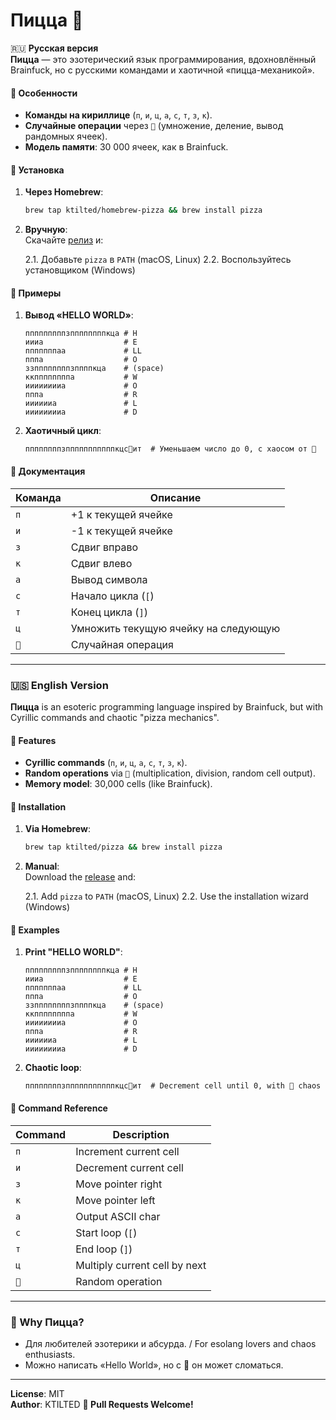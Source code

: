 # Пицца 🍕  

🇷🇺 **Русская версия**  
**Пицца** — это эзотерический язык программирования, вдохновлённый Brainfuck, но с русскими командами и хаотичной «пицца-механикой».  

#### 🔹 **Особенности**  
- **Команды на кириллице** (`п`, `и`, `ц`, `а`, `с`, `т`, `з`, `к`).  
- **Случайные операции** через `🍕` (умножение, деление, вывод рандомных ячеек).  
- **Модель памяти**: 30 000 ячеек, как в Brainfuck.  

#### 🔹 **Установка**  
1. **Через Homebrew**:  
   ```bash
   brew tap ktilted/homebrew-pizza && brew install pizza
   ```
2. **Вручную**:  
   Скачайте [релиз](https://github.com/ktilted/pizza/releases) и:

   2.1. Добавьте `pizza` в `PATH` (macOS, Linux)
   2.2. Воспользуйтесь установщиком (Windows)  

#### 🔹 **Примеры**  
1. **Вывод «HELLO WORLD»**:  
   ```pizza
   пппппппппзппппппппкца # H
   иииа                  # E
   пппппппаа             # LL
   пппа                  # O
   ззппппппппзппппкца    # (space)
   ккппппппппа           # W
   ииииииииа             # O
   пппа                  # R
   ииииииа               # L
   ииииииииа             # D
   ```  
2. **Хаотичный цикл**:  
   ```pizza
   ппппппппзпппппппппппкцс🍕ит  # Уменьшаем число до 0, с хаосом от 🍕
   ```  

#### 🔹 **Документация**  
| Команда | Описание                  |  
|---------|---------------------------|  
| `п`     | +1 к текущей ячейке       |  
| `и`     | -1 к текущей ячейке       |  
| `з`     | Сдвиг вправо              |  
| `к`     | Сдвиг влево               |  
| `а`     | Вывод символа             |  
| `с`     | Начало цикла (`[`)        |  
| `т`     | Конец цикла (`]`)         |  
| `ц`     | Умножить текущую ячейку на следующую |  
| `🍕`    | Случайная операция        |  

---

### 🇺🇸 **English Version**  
**Пицца** is an esoteric programming language inspired by Brainfuck, but with Cyrillic commands and chaotic "pizza mechanics".  

#### 🔹 **Features**  
- **Cyrillic commands** (`п`, `и`, `ц`, `а`, `с`, `т`, `з`, `к`).  
- **Random operations** via `🍕` (multiplication, division, random cell output).  
- **Memory model**: 30,000 cells (like Brainfuck).  

#### 🔹 **Installation**  
1. **Via Homebrew**:  
   ```bash
   brew tap ktilted/pizza && brew install pizza
   ```  
2. **Manual**:  
   Download the [release](https://github.com/ktilted/pizza/releases) and:

   2.1. Add `pizza` to `PATH` (macOS, Linux)
   2.2. Use the installation wizard (Windows)

#### 🔹 **Examples**  
1. **Print "HELLO WORLD"**:  
   ```pizza
   пппппппппзппппппппкца # H
   иииа                  # E
   пппппппаа             # LL
   пппа                  # O
   ззппппппппзппппкца    # (space)
   ккппппппппа           # W
   ииииииииа             # O
   пппа                  # R
   ииииииа               # L
   ииииииииа             # D
   ```  
2. **Chaotic loop**:  
   ```pizza
   ппппппппзпппппппппппкцс🍕ит  # Decrement cell until 0, with 🍕 chaos
   ```  

#### 🔹 **Command Reference**  
| Command | Description               |  
|---------|---------------------------|  
| `п`     | Increment current cell    |  
| `и`     | Decrement current cell    |  
| `з`     | Move pointer right        |  
| `к`     | Move pointer left         |  
| `а`     | Output ASCII char         |  
| `с`     | Start loop (`[`)          |  
| `т`     | End loop (`]`)            |  
| `ц`     | Multiply current cell by next |  
| `🍕`    | Random operation          |  

---

### **🎯 Why Пицца?**  
- Для любителей эзотерики и абсурда. / For esolang lovers and chaos enthusiasts.  
- Можно написать «Hello World», но с 🍕 он может сломаться.  

---

**License**: MIT  
**Author**: KTILTED
**🍕 Pull Requests Welcome!**  

